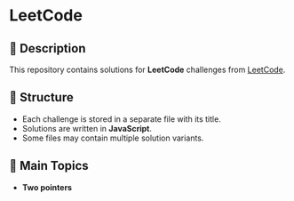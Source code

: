 # LeetCode

## 📌 Description

This repository contains solutions for **LeetCode** challenges from [LeetCode](https://leetcode.com/).

## 📂 Structure

- Each challenge is stored in a separate file with its title.
- Solutions are written in **JavaScript**.
- Some files may contain multiple solution variants.

## 🚀 Main Topics

- **Two pointers**
